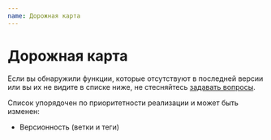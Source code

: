 ```yaml
---
name: Дорожная карта
---
```


# Дорожная карта

Если вы обнаружили функции, которые отсутствуют в последней версии или вы их не видите в списке ниже, не стесняйтесь [задавать вопросы](https://github.com/peachdocs/peach/issues).

Список упорядочен по приоритетности реализации и может быть изменен:

- Версионность (ветки и теги)
